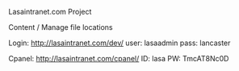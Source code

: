 Lasaintranet.com Project

Content / Manage file locations

Login:
http://lasaintranet.com/dev/
user: lasaadmin
pass: lancaster

Cpanel: http://lasaintranet.com/cpanel/
    ID: lasa
    PW: TmcAT8Nc0D
